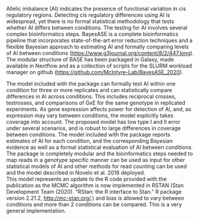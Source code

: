 Allelic imbalance (AI) indicates the presence of functional variation in cis regulatory regions. 
Detecting cis regulatory differences using AI is widespread, yet there is no formal statistical 
methodology that tests whether AI differs between conditions. The testing for AI involves several 
complex bioinformatics steps. BayesASE is a complete bioinformatics pipeline that incorporates 
state-of-the-art error reduction techniques and a flexible Bayesian approach to estimating AI and 
formally comparing levels of AI between conditions (https://www.g3journal.org/content/8/2/447.long). 
The modular structure of BASE has been packaged in Galaxy, made available in Nextflow and as a 
collection of scripts for the SLURM workload manager on github (https://github.com/McIntyre-Lab/BayesASE_2020).   

The model included with the package can formally test AI within one condition for three or more 
replicates and can statistically compare differences in AI across conditions.  This includes reciprocal 
crosses, testrosses, and comparisons of GxE for the same genotype in replicated experiments. As gene 
expression affects power for detection of AI, and, as expression may vary between conditions, the model 
explicitly takes coverage into account. The proposed model has low type I and II error under several scenarios, 
and is robust to large differences in coverage between conditions.  The model included with the package 
reports estimates of AI for each condition, and the corresponding Bayesian evidence as well as a formal 
statistical evaluation of AI between conditions.  The package is completely modular and the bioinformatics 
steps needed to map reads in a genotype specific manner can be used as input for other statistical models 
of AI and other methods for read counting can be used and the model described in Novelo et al. 2018 deployed.   
This model represents an update to the R code provided with the publication as the MCMC algorithm is now 
implemented in RSTAN (Stan Development Team (2020). “RStan: the R interface to Stan.” R package version 2.21.2, 
http://mc-stan.org/.) and bias is allowed to vary between conditions and more than 2 conditions can be 
compared.  This is a very general implementation.
